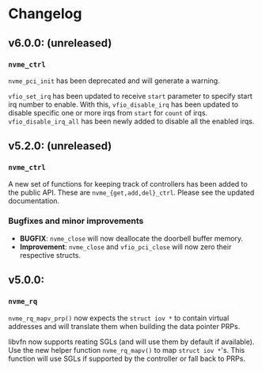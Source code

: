 # Changelog

## v6.0.0: (unreleased)

### ``nvme_ctrl``

``nvme_pci_init`` has been deprecated and will generate a warning.

``vfio_set_irq`` has been updated to receive ``start`` parameter to specify
start irq number to enable.  With this, ``vfio_disable_irq`` has been updated
to disable specific one or more irqs from ``start`` for ``count`` of irqs.
``vfio_disable_irq_all`` has been newly added to disable all the enabled irqs.

## v5.2.0: (unreleased)

### ``nvme_ctrl``

A new set of functions for keeping track of controllers has been added to the
public API. These are ``nvme_{get,add,del}_ctrl``. Please see the updated
documentation.

### Bugfixes and minor improvements

* **BUGFIX**: ``nvme_close`` will now deallocate the doorbell buffer memory.
* **Improvement**: ``nvme_close`` and ``vfio_pci_close`` will now zero their
  respective structs.

## v5.0.0:

### ``nvme_rq``

``nvme_rq_mapv_prp()`` now expects the ``struct iov *`` to contain virtual
addresses and will translate them when building the data pointer PRPs.

libvfn now supports reating SGLs (and will use them by default if available).
Use the new helper function ``nvme_rq_mapv()`` to map ``struct iov *``'s. This
function will use SGLs if supported by the controller or fall back to PRPs.
